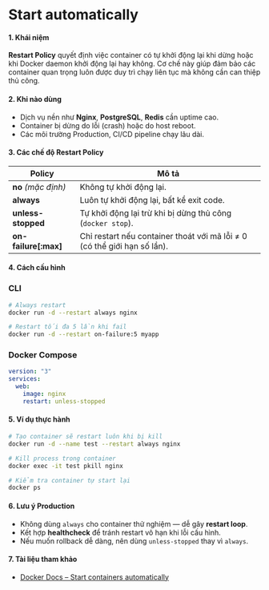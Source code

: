 # Start automatically

#### **1. Khái niệm**

**Restart Policy** quyết định việc container có tự khởi động lại khi dừng hoặc khi Docker daemon khởi động lại hay không.
Cơ chế này giúp đảm bảo các container quan trọng luôn được duy trì chạy liên tục mà không cần can thiệp thủ công.

#### **2. Khi nào dùng**

* Dịch vụ nền như **Nginx**, **PostgreSQL**, **Redis** cần uptime cao.
* Container bị dừng do lỗi (crash) hoặc do host reboot.
* Các môi trường Production, CI/CD pipeline chạy lâu dài.


#### **3. Các chế độ Restart Policy**

| Policy                | Mô tả                                                                    |
| --------------------- | ------------------------------------------------------------------------ |
| **no** *(mặc định)*   | Không tự khởi động lại.                                                  |
| **always**            | Luôn tự khởi động lại, bất kể exit code.                                 |
| **unless-stopped**    | Tự khởi động lại trừ khi bị dừng thủ công (`docker stop`).               |
| **on-failure\[:max]** | Chỉ restart nếu container thoát với mã lỗi ≠ 0 (có thể giới hạn số lần). |


#### **4. Cách cấu hình**

### **CLI**

```bash
# Always restart
docker run -d --restart always nginx

# Restart tối đa 5 lần khi fail
docker run -d --restart on-failure:5 myapp
```

### **Docker Compose**

```yaml
version: "3"
services:
  web:
    image: nginx
    restart: unless-stopped
```

#### **5. Ví dụ thực hành**

```bash
# Tạo container sẽ restart luôn khi bị kill
docker run -d --name test --restart always nginx

# Kill process trong container
docker exec -it test pkill nginx

# Kiểm tra container tự start lại
docker ps
```



#### **6. Lưu ý Production**

* Không dùng `always` cho container thử nghiệm — dễ gây **restart loop**.
* Kết hợp **healthcheck** để tránh restart vô hạn khi lỗi cấu hình.
* Nếu muốn rollback dễ dàng, nên dùng `unless-stopped` thay vì `always`.



#### **7. Tài liệu tham khảo**

* [Docker Docs – Start containers automatically](https://docs.docker.com/config/containers/start-containers-automatically/)


